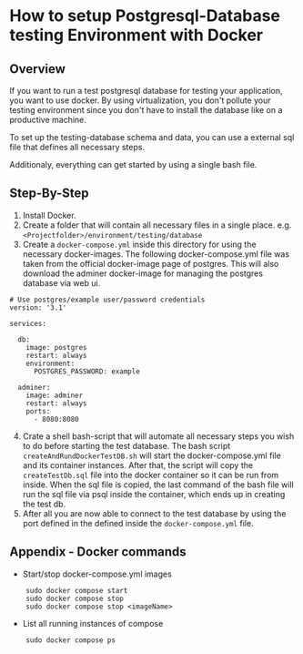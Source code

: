 # How to setup Postgresql-Database testing Environment with Docker



## Overview
If you want to run a test postgresql database for testing your application, you want to use docker.
By using virtualization, you don't pollute your testing environment since you don't have to install the database
like on a productive machine.

To set up the testing-database schema and data, you can use a external sql file that defines all necessary steps.

Additionaly, everything can get started by using a single bash file.

## Step-By-Step

1. Install Docker.
2. Create a folder that will contain all necessary files in a single place. 
e.g. ```<Projectfolder>/environment/testing/database```
3. Create a ```docker-compose.yml``` inside this directory for using the necessary docker-images.
The following docker-compose.yml file was taken from the official docker-image page of postgres.
This will also download the adminer docker-image for managing the postgres database via web ui.
``` Docker
# Use postgres/example user/password credentials
version: '3.1'

services:

  db:
    image: postgres
    restart: always
    environment:
      POSTGRES_PASSWORD: example

  adminer:
    image: adminer
    restart: always
    ports:
      - 8080:8080
```
4. Crate a shell bash-script that will automate all necessary steps you wish to do
before starting the test database. The bash script ```createAndRundDockerTestDB.sh``` will start
the docker-compose.yml file and its container instances. After that, the script will copy the 
```createTestDb.sql``` file into the docker container so it can be run from inside.
When the sql file is copied, the last command of the bash file will run the sql file
via psql inside the container, which ends up in creating the test db.
5. After all you are now able to connect to the test database by using the port defined in the
defined inside the ```docker-compose.yml``` file.




## Appendix - Docker commands

- Start/stop docker-compose.yml images
```
    sudo docker compose start
    sudo docker compose stop
    sudo docker compose stop <imageName>
```
- List all running instances of compose
```
    sudo docker compose ps
```

